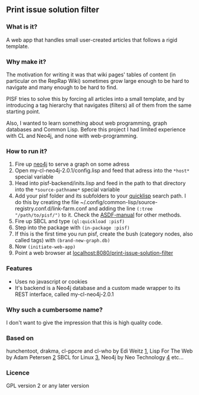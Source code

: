 Print issue solution filter
------------------------

### What is it?
A web app that handles small user-created articles that follows a rigid
template.

### Why make it?
The motivation for writing it was that wiki pages' tables of content (in particular on
the RepRap Wiki) sometimes grow large enough to be hard to navigate and many
enough to be hard to find. 

PISF tries
to solve this by forcing all articles into a small template, and by introducing a tag hierarchy
that navigates (filters) all of them from the same starting point.

Also, I wanted to learn something about web programming, graph databases and
Common Lisp. Before this project I had limited experience with CL and Neo4j,
and none with web-programming.

### How to run it?
 1. Fire up [neo4j](http://www.neo4j.org/) to serve a graph on some adress
 2. Open my-cl-neo4j-2.0.1/config.lisp and feed that adress into the
    ```*host*```
    special variable
 3. Head into pisf-backend/inits.lisp and feed in the path to that directory
    into the ```*source-pathname*``` special variable
 4. Add your pisf folder and its subfolders to your [quicklisp](http://www.quicklisp.org/beta/) search path. I do this by creating the file ~/.config/common-lisp/source-registry.conf.d/link-farm.conf and adding the line ```(:tree "/path/to/pisf/")``` to it. Check the [ASDF-manual](http://common-lisp.net/project/asdf/asdf.html#Configuring-ASDF-to-find-your-systems) for other methods.
 5. Fire up SBCL and type ```(ql:quickload :pisf)```
 6. Step into the package with ```(in-package :pisf)```
 7. If this is the first time you run pisf, create the bush (category nodes, also called tags) with ```(brand-new-graph.db)```
 8. Now ```(initiate-web-app)```
 9. Point a web browser at [localhost:8080/print-issue-solution-filter](http://localhost:8080/print-issue-solution-filter)


### Features
 * Uses no javascript or cookies
 * It's backend is a Neo4j database and a custom made wrapper to its REST
interface, called my-cl-neo4j-2.0.1

### Why such a cumbersome name? 
I don't want to give the impression that this is
high quality code. 

### Based on
hunchentoot, drakma, cl-ppcre and cl-who by Edi Weitz [1](http://weitz.de/),
Lisp For The Web by Adam Petersen [2](http://www.adampetersen.se/articles/lispweb.htm)
SBCL for Linux [3](http://sbcl.org/),
Neo4j by Neo Technology [4](http://www.neo4j.org/)
etc...

### Licence
GPL version 2 or any later version
